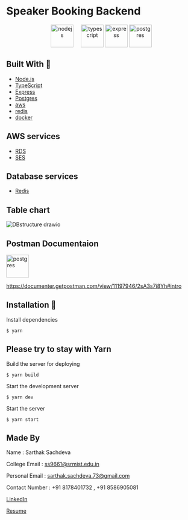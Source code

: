 # Speaker Booking Backend

<div align="center">
  <img style="margin-right: 16px;" alt="nodejs" src="https://upload.wikimedia.org/wikipedia/commons/d/d9/Node.js_logo.svg" height="60" />
  <img alt="typescript" src="https://upload.wikimedia.org/wikipedia/commons/4/4c/Typescript_logo_2020.svg" height="60" />
  <img alt="express" src="https://upload.wikimedia.org/wikipedia/commons/6/64/Expressjs.png" height="60" />
  <img alt="postgres" src="https://user-images.githubusercontent.com/70757536/209806220-95287bda-02ac-4d2b-97b3-7b66ee1ca517.svg" height="60" />
</div>

## Built With 🚀

- [Node.js](https://nodejs.org/)
- [TypeScript](https://www.typescriptlang.org/)
- [Express](https://expressjs.com/)
- [Postgres](https://www.postgresql.org/)
- [aws](https://aws.amazon.com/)
- [redis](https://redis.io/)
- [docker](https://www.docker.com/)

## AWS services

- [RDS](https://aws.amazon.com/rds/)
- [SES](https://aws.amazon.com/ses/)

## Database services

- [Redis](https://redis.io/)

## Table chart
![DBstructure drawio](https://github.com/user-attachments/assets/3871d91c-5fbb-4de5-8c29-8f76f7ddb484)

## Postman Documentaion

<img alt="postgres" src="https://user-images.githubusercontent.com/70757536/209806905-0248e6ca-181e-47f9-89e1-b262a3f970a6.svg" height="60" />

https://documenter.getpostman.com/view/11197946/2sA3s7i8Yh#intro

## Installation 🔧

Install dependencies

```
$ yarn
```

## Please try to stay with Yarn

Build the server for deploying

```
$ yarn build
```

Start the development server

```
$ yarn dev
```

Start the server

```
$ yarn start
```

## Made By
Name : Sarthak Sachdeva

College Email : ss9661@srmist.edu.in

Personal Email : sarthak.sachdeva.73@gmail.com

Contact Number : +91 8178401732 , +91 8586905081

[LinkedIn](https://www.linkedin.com/in/sarthakk24/)

[Resume](https://drive.google.com/file/d/1rDKVlQciK5i0c4hJt4HgRpCSUxSvHQly/view?usp=sharing)



